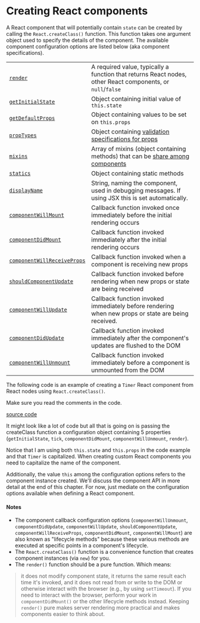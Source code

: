 # Creating React components

A React component that will potentially contain `state` can be created by calling the `React.createClass()` function. This function takes one argument object used to specify the details of the component. The available component configuration options are listed below (aka component specifications).


<table>
  <tr>
    <td><a href="http://facebook.github.io/react/docs/component-specs.html#render"><code>render</code></a></td>
    <td>A required value, typically a function that returns React nodes, other React components, or <code>null</code>/<code>false</code></td>
  </tr>

  <tr>
    <td><a href="http://facebook.github.io/react/docs/component-specs.html#getinitialstate"><code>getInitialState</code></a></td>
    <td>Object containing initial value of <code>this.state</code></td>
  </tr>

  <tr>
  <td><a href="http://facebook.github.io/react/docs/component-specs.html#getdefaultprops"><code>getDefaultProps</code></a></td>
  <td> Object containing values to be set on <code>this.props</code></td>
</tr>

<tr>
  <td><a href="http://facebook.github.io/react/docs/component-specs.html#proptypes"><code>propTypes</code></a></td>
  <td>Object containing <a href="http://facebook.github.io/react/docs/reusable-components.html#prop-validation">validation specifications for props</a></td>
</tr>

<tr>
  <td><a href="http://facebook.github.io/react/docs/component-specs.html#mixins"><code>mixins</code></a> </td>
  <td>Array of mixins (object containing methods) that can be <a href="http://facebook.github.io/react/docs/reusable-components.html#mixins">share among components</a></td>
</tr>

<tr>
  <td><a href="http://facebook.github.io/react/docs/component-specs.html#statics"><code>statics</code></a> </td>
  <td>Object containing static methods</td>
</tr>

<tr>
  <td><a href="http://facebook.github.io/react/docs/component-specs.html#displayname"><code>displayName</code></a></td>
  <td>String, naming the component, used in debugging messages. If using JSX this is set automatically.</td>
</tr>

<tr>
  <td><a href="http://facebook.github.io/react/docs/component-specs.html#displayname"><code>componentWillMount</code></a></td>
  <td>Callback function invoked once immediately before the initial rendering occurs</td>
</tr>

<tr>
  <td><a href="http://facebook.github.io/react/docs/component-specs.html#mounting-componentdidmount"><code>componentDidMount</code></a></td>
  <td>Callback function invoked immediately after the initial rendering occurs</td>
</tr>

<tr>
  <td><a href="http://facebook.github.io/react/docs/component-specs.html#updating-componentwillreceiveprops"><code>componentWillReceiveProps</code></a></td>
  <td>Callback function invoked when a component is receiving new props</td>
</tr>

<tr>
  <td><a href="http://facebook.github.io/react/docs/component-specs.html#updating-shouldcomponentupdate"><code>shouldComponentUpdate</code></a></td>
  <td>Callback function invoked before rendering when new props or state are being received</td>
</tr>

<tr>
  <td><a href="http://facebook.github.io/react/docs/component-specs.html#updating-componentwillupdate"><code>componentWillUpdate</code></a></td>
  <td>Callback function invoked immediately before rendering when new props or state are being received.</td>
</tr>

<tr>
  <td><a href="http://facebook.github.io/react/docs/component-specs.html#updating-componentdidupdate"><code>componentDidUpdate</code></a></td>
  <td>Callback function invoked immediately after the component&#39;s updates are flushed to the DOM</td>
</tr>

<tr>
  <td><a href="http://facebook.github.io/react/docs/component-specs.html#unmounting-componentwillunmount"><code>componentWillUnmount</code></a></td>
  <td>Callback function invoked immediately before a component is unmounted from the DOM</td>
</tr>
</table>


The following code is an example of creating a `Timer` React component from React nodes using `React.createClass()`.

Make sure you read the comments in the code.

[source code](https://jsfiddle.net/12u58fjb/#tabs=js,result,html,resources)

It might look like a lot of code but all that is going on is passing the createClass function a configuration object containing 5 properties (`getInitialState`, `tick`, `componentDidMount`, `componentWillUnmount`, `render`).

Notice that I am using both `this.state` and `this.props` in the code example and that `Timer` is capitalized. When creating custom React components you need to capitalize the name of the component.

Additionally, the value `this` among the configuration options refers to the component instance created. We'll discuss the component API in more detail at the end of this chapter. For now, just mediate on the configuration options available when defining a React component.

#### Notes

* The component callback configuration options (`componentWillUnmount`, `componentDidUpdate`, `componentWillUpdate`, `shouldComponentUpdate`, `componentWillReceiveProps`, `componentDidMount`, `componentWillMount`) are also known as "lifecycle methods" because these various methods are executed at specific points in a component's lifecycle.
* The `React.createClass()` function is a convenience function that creates component instances (via `new`) for you.
* The `render()` function should be a pure function. Which means:

>it does not modify component state, it returns the same result each time it's invoked, and it does not read from or write to the DOM or otherwise interact with the browser (e.g., by using `setTimeout`). If you need to interact with the browser, perform your work in `componentDidMount()` or the other lifecycle methods instead. Keeping `render()` pure makes server rendering more practical and makes components easier to think about.

